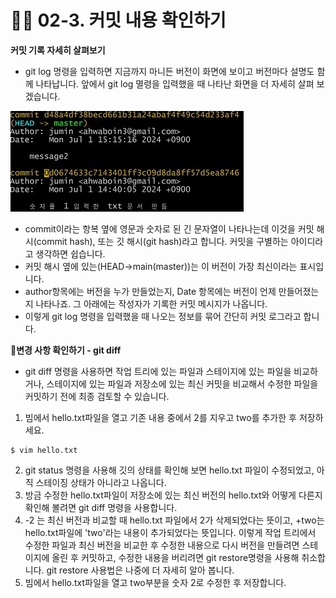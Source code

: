 # 🏄‍♂️ 02-3. 커밋 내용 확인하기
**커밋 기록 자세히 살펴보기**
- git log 명령을 입력하면 지금까지 마니든 버전이 화면에 보이고 버전마다 설명도 함께 나타납니다. 앞에서 git log 멸령을 입력했을 때 나타난 화면을 더 자세히 살펴 보겠습니다.

![커밋 기록 이미지](gitlog.jpg)

 - commit이라는 항복 옆에 영문과 숫자로 된 긴 문자열이 나타나는데 이것을 커밋 해시(commit hash), 또는 깃 해시(git hash)라고 합니다. 커밋을 구별하는 아이디라고 생각하면 쉽습니다.
 - 커밋 해시 옆에 있는(HEAD->main(master))는 이 버전이 가장 최신이라는 표시입니다.
 - author항목에는 버전을 누가 만들었는지, Date 항목에는 버전이 언제 만들어졌는지 나타나죠. 그 아래에는 작성자가 기록한 커밋 메시지가 나옵니다.
 - 이렇게 git log 명령을 입력했을 때 나오는 정보를 묶어 간단히 커밋 로그라고 합니다.

 **🔎변경 사항 확인하기 - git diff**
 - git diff 명령을 사용하면 작업 트리에 있는 파일과 스테이지에 있는 파일을 비교하거나, 스테이지에 있는 파일과 저장소에 있는 최신 커밋을 비교해서 수정한 파일을 커밋하기 전에 최종 검토할 수 있습니다.

 1. 빔에서 hello.txt파일을 열고 기존 내용 중에서 2를 지우고 two를 추가한 후 저장하세요.
 ```
 $ vim hello.txt
 ```
 2. git status 명령을 사용해 깃의 상태를 확인해 보면 hello.txt 파일이 수정되었고, 아직 스테이징 상태가 아니라고 나옵니다.
 3. 방금 수정한 hello.txt파일이 저장소에 있는 최신 버전의 hello.txt와 어떻게 다른지 확인해 볼려면 git diff 명령을 사용합니다.
 4. -2 는 최신 버전과 비교할 때 hello.txt 파일에서 2가 삭제되었다는 뜻이고, +two는 hello.txt파일에 'two'라는 내용이 추가되었다는 뜻입니다. 이렇게 작업 트리에서 수정한 파일과 최신 버전을 비교한 후 수정한 내용으로 다시 버전을 만들려면 스테이지에 올린 후 커밋하고, 수정한 내용을 버리려면 git restore명령을 사용해 취소합니다. git restore 사용법은 나중에 더 자세히 알아 봅니다.
 5. 빔에서 hello.txt파일을 열고 two부분을 숫자 2로 수정한 후 저장합니다.
